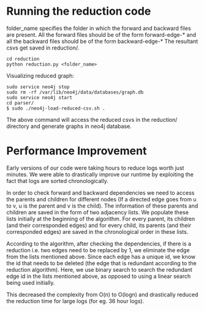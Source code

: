 Running the reduction code
===
folder_name specifies the folder in which the forward and backward files are present. All the forward
files should be of the form forward-edge-* and all the backward files should be of the form backward-edge-*
The resultant csvs get saved in reduction/.

```shell
cd reduction
python reduction.py <folder_name>
```

Visualizing reduced graph:
```shell
sudo service neo4j stop
sudo rm -rf /var/lib/neo4j/data/databases/graph.db
sudo service neo4j start
cd parser/
$ sudo ./neo4j-load-reduced-csv.sh .
```
The above command will access the reduced csvs in the reduction/ directory and generate graphs in neo4j database. 


Performance Improvement
===
Early versions of our code were taking hours to reduce logs worth just minutes. We were able to drastically improve our runtime by exploiting the fact that logs are sorted chronologically.

In order to check forward and backward dependencies we need to access the parents and children for different nodes (If a directed edge goes from u to v, u is the parent and v is the child).  The information of these parents and children are saved in the form of two adjacency lists. We populate these lists initially at the beginning of the algorithm. For every parent, its children (and their corresponded edges) and for every child, its parents (and their corresponded edges) are saved in the chronological order in these lists.

According to the algorithm, after checking the dependencies, if there is a reduction i.e. two edges need to be replaced by 1, we eliminate the edge from the lists mentioned above. Since each edge has a unique id, we know the id that needs to be deleted (the edge that is redundant according to the reduction algorithm). Here, we use binary search to search the redundant edge id in the lists mentioned above, as opposed to using a linear search being used initially.

This decreased the complexity from O(n) to O(logn) and drastically reduced the reduction time for large logs (for eg. 36 hour logs).
